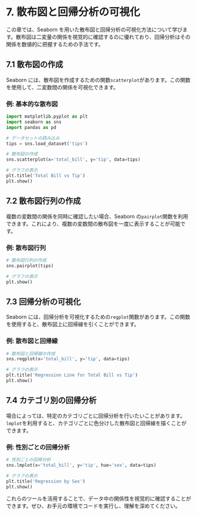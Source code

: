 # 7. 散布図と回帰分析の可視化

この章では、Seaborn を用いた散布図と回帰分析の可視化方法について学びます。散布図は二変量の関係を視覚的に確認するのに優れており、回帰分析はその関係を数値的に把握するための手法です。

## 7.1 散布図の作成

Seaborn には、散布図を作成するための関数`scatterplot`があります。この関数を使用して、二変数間の関係を可視化できます。

### 例: 基本的な散布図

```python
import matplotlib.pyplot as plt
import seaborn as sns
import pandas as pd

# データセットの読み込み
tips = sns.load_dataset('tips')

# 散布図の作成
sns.scatterplot(x='total_bill', y='tip', data=tips)

# グラフの表示
plt.title('Total Bill vs Tip')
plt.show()
```

## 7.2 散布図行列の作成

複数の変数間の関係を同時に確認したい場合、Seaborn の`pairplot`関数を利用できます。これにより、複数の変数間の散布図を一度に表示することが可能です。

### 例: 散布図行列

```python
# 散布図行列の作成
sns.pairplot(tips)

# グラフの表示
plt.show()
```

## 7.3 回帰分析の可視化

Seaborn には、回帰分析を可視化するための`regplot`関数があります。この関数を使用すると、散布図上に回帰線を引くことができます。

### 例: 散布図と回帰線

```python
# 散布図と回帰線の作成
sns.regplot(x='total_bill', y='tip', data=tips)

# グラフの表示
plt.title('Regression Line for Total Bill vs Tip')
plt.show()
```

## 7.4 カテゴリ別の回帰分析

場合によっては、特定のカテゴリごとに回帰分析を行いたいことがあります。`lmplot`を利用すると、カテゴリごとに色分けした散布図と回帰線を描くことができます。

### 例: 性別ごとの回帰分析

```python
# 性別ごとの回帰分析
sns.lmplot(x='total_bill', y='tip', hue='sex', data=tips)

# グラフの表示
plt.title('Regression by Sex')
plt.show()
```

これらのツールを活用することで、データ中の関係性を視覚的に確認することができます。ぜひ、お手元の環境でコードを実行し、理解を深めてください。
